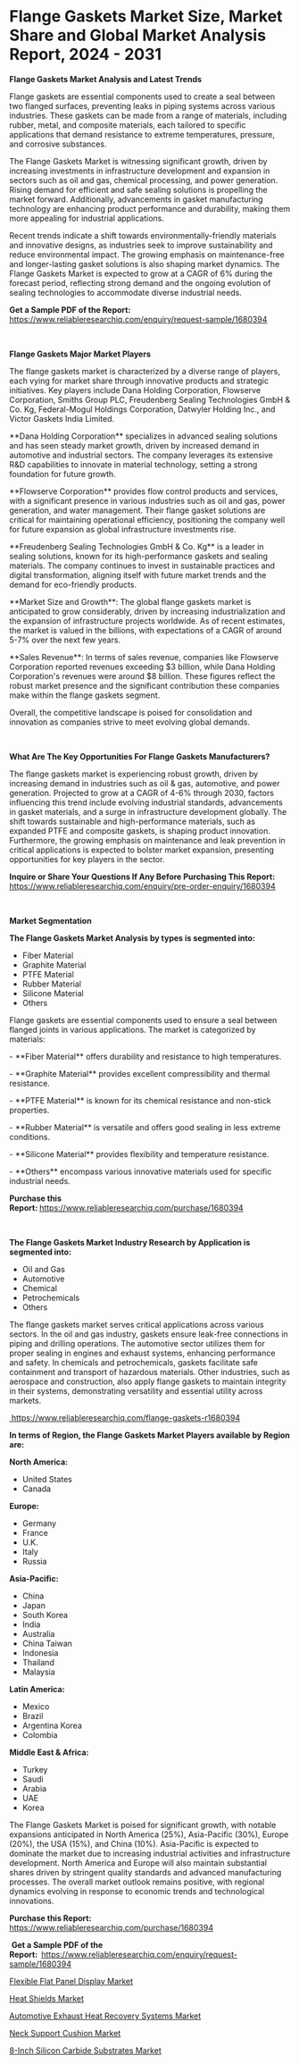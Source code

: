 <p><h1>Flange Gaskets Market Size, Market Share and Global Market Analysis Report, 2024 - 2031</h1></p><p><strong>Flange Gaskets Market Analysis and Latest Trends</strong></p>
<p><p>Flange gaskets are essential components used to create a seal between two flanged surfaces, preventing leaks in piping systems across various industries. These gaskets can be made from a range of materials, including rubber, metal, and composite materials, each tailored to specific applications that demand resistance to extreme temperatures, pressure, and corrosive substances.</p><p>The Flange Gaskets Market is witnessing significant growth, driven by increasing investments in infrastructure development and expansion in sectors such as oil and gas, chemical processing, and power generation. Rising demand for efficient and safe sealing solutions is propelling the market forward. Additionally, advancements in gasket manufacturing technology are enhancing product performance and durability, making them more appealing for industrial applications.</p><p>Recent trends indicate a shift towards environmentally-friendly materials and innovative designs, as industries seek to improve sustainability and reduce environmental impact. The growing emphasis on maintenance-free and longer-lasting gasket solutions is also shaping market dynamics. The Flange Gaskets Market is expected to grow at a CAGR of 6% during the forecast period, reflecting strong demand and the ongoing evolution of sealing technologies to accommodate diverse industrial needs.</p></p>
<p><strong>Get a Sample PDF of the Report:&nbsp;</strong> <a href="https://www.reliableresearchiq.com/enquiry/request-sample/1680394?utm_campaign=1141&utm_medium=2&utm_source=Github&utm_content=ia&utm_term=04102024&utm_id=flange-gaskets">https://www.reliableresearchiq.com/enquiry/request-sample/1680394</a></p>
<p>&nbsp;</p>
<p><strong>Flange Gaskets Major Market Players</strong></p>
<p><p>The flange gaskets market is characterized by a diverse range of players, each vying for market share through innovative products and strategic initiatives. Key players include Dana Holding Corporation, Flowserve Corporation, Smiths Group PLC, Freudenberg Sealing Technologies GmbH & Co. Kg, Federal-Mogul Holdings Corporation, Datwyler Holding Inc., and Victor Gaskets India Limited.</p><p>**Dana Holding Corporation** specializes in advanced sealing solutions and has seen steady market growth, driven by increased demand in automotive and industrial sectors. The company leverages its extensive R&D capabilities to innovate in material technology, setting a strong foundation for future growth.</p><p>**Flowserve Corporation** provides flow control products and services, with a significant presence in various industries such as oil and gas, power generation, and water management. Their flange gasket solutions are critical for maintaining operational efficiency, positioning the company well for future expansion as global infrastructure investments rise. </p><p>**Freudenberg Sealing Technologies GmbH & Co. Kg** is a leader in sealing solutions, known for its high-performance gaskets and sealing materials. The company continues to invest in sustainable practices and digital transformation, aligning itself with future market trends and the demand for eco-friendly products.</p><p>**Market Size and Growth**: The global flange gaskets market is anticipated to grow considerably, driven by increasing industrialization and the expansion of infrastructure projects worldwide. As of recent estimates, the market is valued in the billions, with expectations of a CAGR of around 5-7% over the next few years.</p><p>**Sales Revenue**: In terms of sales revenue, companies like Flowserve Corporation reported revenues exceeding $3 billion, while Dana Holding Corporation's revenues were around $8 billion. These figures reflect the robust market presence and the significant contribution these companies make within the flange gaskets segment. </p><p>Overall, the competitive landscape is poised for consolidation and innovation as companies strive to meet evolving global demands.</p></p>
<p>&nbsp;</p>
<p><strong>What Are The Key Opportunities For Flange Gaskets Manufacturers?</strong></p>
<p><p>The flange gaskets market is experiencing robust growth, driven by increasing demand in industries such as oil & gas, automotive, and power generation. Projected to grow at a CAGR of 4-6% through 2030, factors influencing this trend include evolving industrial standards, advancements in gasket materials, and a surge in infrastructure development globally. The shift towards sustainable and high-performance materials, such as expanded PTFE and composite gaskets, is shaping product innovation. Furthermore, the growing emphasis on maintenance and leak prevention in critical applications is expected to bolster market expansion, presenting opportunities for key players in the sector.</p></p>
<p><strong>Inquire or Share Your Questions If Any Before Purchasing This Report:</strong> <a href="https://www.reliableresearchiq.com/enquiry/pre-order-enquiry/1680394?utm_campaign=1141&utm_medium=2&utm_source=Github&utm_content=ia&utm_term=04102024&utm_id=flange-gaskets">https://www.reliableresearchiq.com/enquiry/pre-order-enquiry/1680394</a></p>
<p>&nbsp;</p>
<p><strong>Market Segmentation</strong></p>
<p><strong>The Flange Gaskets Market Analysis by types is segmented into:</strong></p>
<p><ul><li>Fiber Material</li><li>Graphite Material</li><li>PTFE Material</li><li>Rubber Material</li><li>Silicone Material</li><li>Others</li></ul></p>
<p><p>Flange gaskets are essential components used to ensure a seal between flanged joints in various applications. The market is categorized by materials: </p><p>- **Fiber Material** offers durability and resistance to high temperatures. </p><p>- **Graphite Material** provides excellent compressibility and thermal resistance. </p><p>- **PTFE Material** is known for its chemical resistance and non-stick properties. </p><p>- **Rubber Material** is versatile and offers good sealing in less extreme conditions. </p><p>- **Silicone Material** provides flexibility and temperature resistance. </p><p>- **Others** encompass various innovative materials used for specific industrial needs.</p></p>
<p><strong>Purchase this Report:&nbsp;</strong><a href="https://www.reliableresearchiq.com/purchase/1680394?utm_campaign=1141&utm_medium=2&utm_source=Github&utm_content=ia&utm_term=04102024&utm_id=flange-gaskets">https://www.reliableresearchiq.com/purchase/1680394</a></p>
<p>&nbsp;</p>
<p><strong>The Flange Gaskets Market Industry Research by Application is segmented into:</strong></p>
<p><ul><li>Oil and Gas</li><li>Automotive</li><li>Chemical</li><li>Petrochemicals</li><li>Others</li></ul></p>
<p><p>The flange gaskets market serves critical applications across various sectors. In the oil and gas industry, gaskets ensure leak-free connections in piping and drilling operations. The automotive sector utilizes them for proper sealing in engines and exhaust systems, enhancing performance and safety. In chemicals and petrochemicals, gaskets facilitate safe containment and transport of hazardous materials. Other industries, such as aerospace and construction, also apply flange gaskets to maintain integrity in their systems, demonstrating versatility and essential utility across markets.</p></p>
<p><a href="https://www.reliableresearchiq.com/flange-gaskets-r1680394?utm_campaign=1141&utm_medium=2&utm_source=Github&utm_content=ia&utm_term=04102024&utm_id=flange-gaskets">&nbsp;https://www.reliableresearchiq.com/flange-gaskets-r1680394</a></p>
<p><strong>In terms of Region, the Flange Gaskets Market Players available by Region are:</strong></p>
<p>
    <p> <strong> North America: </strong>
        <ul>
            <li>United States</li>
            <li>Canada</li>
        </ul>
        </p> 
    <p> <strong> Europe: </strong>
        <ul>
            <li>Germany</li>
            <li>France</li>
            <li>U.K.</li>
            <li>Italy</li>
            <li>Russia</li>
        </ul>
        </p> 
    <p> <strong> Asia-Pacific: </strong>
        <ul>
            <li>China</li>
            <li>Japan</li>
            <li>South Korea</li>
            <li>India</li>
            <li>Australia</li>
            <li>China Taiwan</li>
            <li>Indonesia</li>
            <li>Thailand</li>
            <li>Malaysia</li>
        </ul>
        </p> 
    <p> <strong> Latin America: </strong>
        <ul>
            <li>Mexico</li>
            <li>Brazil</li>
            <li>Argentina Korea</li>
            <li>Colombia</li>
        </ul>
        </p> 
    <p> <strong> Middle East & Africa: </strong>
        <ul>
            <li>Turkey</li>
            <li>Saudi</li>
            <li>Arabia</li>
            <li>UAE</li>
            <li>Korea</li>
        </ul>
    </p>
    </p>
<p><p>The Flange Gaskets Market is poised for significant growth, with notable expansions anticipated in North America (25%), Asia-Pacific (30%), Europe (20%), the USA (15%), and China (10%). Asia-Pacific is expected to dominate the market due to increasing industrial activities and infrastructure development. North America and Europe will also maintain substantial shares driven by stringent quality standards and advanced manufacturing processes. The overall market outlook remains positive, with regional dynamics evolving in response to economic trends and technological innovations.</p></p>
<p><strong>Purchase this Report: </strong><a href="https://www.reliableresearchiq.com/purchase/1680394?utm_campaign=1141&utm_medium=2&utm_source=Github&utm_content=ia&utm_term=04102024&utm_id=flange-gaskets">https://www.reliableresearchiq.com/purchase/1680394</a></p>
<p>&nbsp;<strong>Get a Sample PDF of the Report:&nbsp;&nbsp;</strong><a href="https://www.reliableresearchiq.com/enquiry/request-sample/1680394?utm_campaign=1141&utm_medium=2&utm_source=Github&utm_content=ia&utm_term=04102024&utm_id=flange-gaskets">https://www.reliableresearchiq.com/enquiry/request-sample/1680394</a></p>
<p><strong></strong></p>
<p><p><a href="https://www.linkedin.com/pulse/flexible-flat-panel-display-market-global-insights-regional-u3vbc?utm_campaign=1141&utm_medium=2&utm_source=Github&utm_content=ia&utm_term=04102024&utm_id=flange-gaskets">Flexible Flat Panel Display Market</a></p><p><a href="https://github.com/CarolLPettway/Market-Research-Report-List-1/blob/main/heat-shields-market.md?utm_campaign=1141&utm_medium=2&utm_source=Github&utm_content=ia&utm_term=04102024&utm_id=flange-gaskets">Heat Shields Market</a></p><p><a href="https://github.com/AlesiaDushku574/Market-Research-Report-List-1/blob/main/automotive-exhaust-heat-recovery-systems-market.md?utm_campaign=1141&utm_medium=2&utm_source=Github&utm_content=ia&utm_term=04102024&utm_id=flange-gaskets">Automotive Exhaust Heat Recovery Systems Market</a></p><p><a href="https://www.linkedin.com/pulse/neck-support-cushion-market-overview-forecast-2024-2031-detailed-el1wc?utm_campaign=1141&utm_medium=2&utm_source=Github&utm_content=ia&utm_term=04102024&utm_id=flange-gaskets">Neck Support Cushion Market</a></p><p><a href="https://issuu.com/reportprime-2/docs/8-inch-silicon-carbide-substrates-m_0d7d491fa0bb0b?utm_campaign=1141&utm_medium=2&utm_source=Github&utm_content=ia&utm_term=04102024&utm_id=flange-gaskets">8-Inch Silicon Carbide Substrates Market</a></p></p>